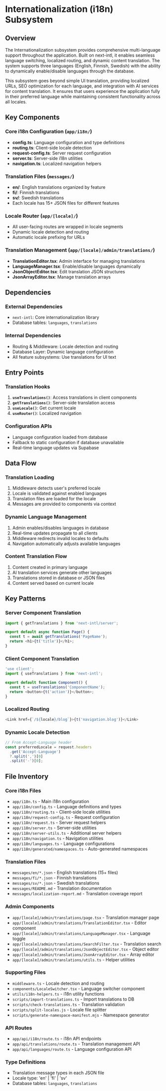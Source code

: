 # Internationalization (i18n) Subsystem

## Overview

The Internationalization subsystem provides comprehensive multi-language support throughout the application. Built on next-intl, it enables seamless language switching, localized routing, and dynamic content translation. The system supports three languages (English, Finnish, Swedish) with the ability to dynamically enable/disable languages through the database.

This subsystem goes beyond simple UI translation, providing localized URLs, SEO optimization for each language, and integration with AI services for content translation. It ensures that users experience the application fully in their preferred language while maintaining consistent functionality across all locales.

## Key Components

### Core i18n Configuration (`app/i18n/`)
- **config.ts**: Language configuration and type definitions
- **routing.ts**: Client-side locale detection
- **request-config.ts**: Server request configuration
- **server.ts**: Server-side i18n utilities
- **navigation.ts**: Localized navigation helpers

### Translation Files (`messages/`)
- **en/**: English translations organized by feature
- **fi/**: Finnish translations
- **sv/**: Swedish translations
- Each locale has 15+ JSON files for different features

### Locale Router (`app/[locale]/`)
- All user-facing routes are wrapped in locale segments
- Dynamic locale detection and routing
- Automatic locale prefixing for URLs

### Translation Management (`app/[locale]/admin/translations/`)
- **TranslationEditor.tsx**: Admin interface for managing translations
- **LanguageManager.tsx**: Enable/disable languages dynamically
- **JsonObjectEditor.tsx**: Edit translation JSON structures
- **JsonArrayEditor.tsx**: Manage translation arrays

## Dependencies

### External Dependencies
- `next-intl`: Core internationalization library
- Database tables: `languages`, `translations`

### Internal Dependencies
- Routing & Middleware: Locale detection and routing
- Database Layer: Dynamic language configuration
- All feature subsystems: Use translations for UI text

## Entry Points

### Translation Hooks
1. **`useTranslations()`**: Access translations in client components
2. **`getTranslations()`**: Server-side translation access
3. **`useLocale()`**: Get current locale
4. **`useRouter()`**: Localized navigation

### Configuration APIs
- Language configuration loaded from database
- Fallback to static configuration if database unavailable
- Real-time language updates via Supabase

## Data Flow

### Translation Loading
1. Middleware detects user's preferred locale
2. Locale is validated against enabled languages
3. Translation files are loaded for the locale
4. Messages are provided to components via context

### Dynamic Language Management
1. Admin enables/disables languages in database
2. Real-time updates propagate to all clients
3. Middleware redirects invalid locales to defaults
4. Navigation automatically adjusts available languages

### Content Translation Flow
1. Content created in primary language
2. AI translation services generate other languages
3. Translations stored in database or JSON files
4. Content served based on current locale

## Key Patterns

### Server Component Translation
```typescript
import { getTranslations } from 'next-intl/server';

export default async function Page() {
  const t = await getTranslations('PageName');
  return <h1>{t('title')}</h1>;
}
```

### Client Component Translation
```typescript
'use client';
import { useTranslations } from 'next-intl';

export default function Component() {
  const t = useTranslations('ComponentName');
  return <button>{t('action')}</button>;
}
```

### Localized Routing
```typescript
<Link href={`/${locale}/blog`}>{t('navigation.blog')}</Link>
```

### Dynamic Locale Detection
```typescript
// From Accept-Language header
const preferredLocale = request.headers
  .get('Accept-Language')
  ?.split(',')[0]
  .split('-')[0];
```

## File Inventory

### Core i18n Files
- `app/i18n.ts` - Main i18n configuration
- `app/i18n/config.ts` - Language definitions and types
- `app/i18n/routing.ts` - Client-side locale utilities
- `app/i18n/request-config.ts` - Request configuration
- `app/i18n/request.ts` - Server request helpers
- `app/i18n/server.ts` - Server-side utilities
- `app/i18n/server-utils.ts` - Additional server helpers
- `app/i18n/navigation.ts` - Navigation utilities
- `app/i18n/languages.ts` - Language configurations
- `app/i18n/generated/namespaces.ts` - Auto-generated namespaces

### Translation Files
- `messages/en/*.json` - English translations (15+ files)
- `messages/fi/*.json` - Finnish translations
- `messages/sv/*.json` - Swedish translations
- `messages/README.md` - Translation documentation
- `messages/localization-report.md` - Translation coverage report

### Admin Components
- `app/[locale]/admin/translations/page.tsx` - Translation manager page
- `app/[locale]/admin/translations/TranslationEditor.tsx` - Editor component
- `app/[locale]/admin/translations/LanguageManager.tsx` - Language toggle
- `app/[locale]/admin/translations/SearchFilter.tsx` - Translation search
- `app/[locale]/admin/translations/JsonObjectEditor.tsx` - Object editor
- `app/[locale]/admin/translations/JsonArrayEditor.tsx` - Array editor
- `app/[locale]/admin/translations/utils.ts` - Helper utilities

### Supporting Files
- `middleware.ts` - Locale detection and routing
- `components/LocaleSwitcher.tsx` - Language switcher component
- `utils/i18n-helpers.ts` - i18n utility functions
- `scripts/import-translations.ts` - Import translations to DB
- `scripts/check-translations.ts` - Translation validation
- `scripts/split-locales.js` - Locale file splitter
- `scripts/generate-namespace-manifest.mjs` - Namespace generator

### API Routes
- `app/api/i18n/route.ts` - i18n API endpoints
- `app/api/translations/route.ts` - Translation management API
- `app/api/languages/route.ts` - Language configuration API

### Type Definitions
- Translation message types in each JSON file
- Locale type: 'en' | 'fi' | 'sv'
- Database tables: `languages`, `translations`
